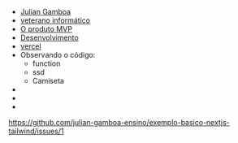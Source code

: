 
+ [Julian Gamboa](https://github.com/julian-gamboa-bahia)
+ [veterano informático](https://julian-gamboa-bahia.github.io/bootcamps/bootcamps)
+ [O produto MVP   ](https://exemplo-basico-nextjs-tailwind.vercel.app/listas/ListarFiltrar)
+ [Desenvolvimento](https://ssd-2023-240gb----youtube.s3.us-west-2.amazonaws.com/lab_next_tailwind.pdf)
+ [vercel](https://vercel.com/juliangamboaensinos-projects/exemplo-basico-nextjs-tailwind )
+ Observando o código:
  + function
  + ssd
  + Camiseta
+ [  ]( )
+ [  ]( )
+ [  ]( )




https://github.com/julian-gamboa-ensino/exemplo-basico-nextjs-tailwind/issues/1
